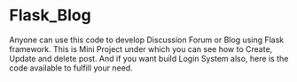 # Flask_Blog
Anyone can use this code to develop Discussion Forum or Blog using Flask framework. This is Mini Project under which you can see how to Create, Update and delete post. And if you want build Login System also, here is the code available to fulfill your need.
